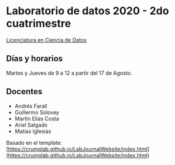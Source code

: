 # Laboratorio de datos 2020 - 2do cuatrimestre


[Licenciatura en Ciencia de Datos](https://https://lcd.exactas.uba.ar/)




## Días y horarios

Martes y Jueves de 9 a 12 a partir del 17 de Agosto.

## Docentes

- Andrés Farall 
- Guillermo Solovey
- Martín Elías Costa
- Ariel Salgado
- Matías Iglesias

Basado en el template:
[https://crumplab.github.io/LabJournalWebsite/index.html](https://crumplab.github.io/LabJournalWebsite/index.html)
